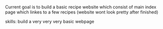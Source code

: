 Current goal is to build a basic recipe website which consist of
main index page which linkes to a few recipes (website wont look pretty after
finished)

skills: build a very very very basic webpage
